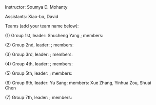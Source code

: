 Instructor: Soumya D. Mohanty

Assistants: Xiao-bo, David

Teams (add your team name below):

(1) Group 1st, leader: Shucheng Yang ;  members:

(2) Group 2nd, leader: ; members:

(3) Group 3rd, leader: ; members:

(4) Group 4th, leader: ; members:

(5) Group 5th, leader: ; members:

(6) Group 6th, leader: Yu Sang; members: Xue Zhang, Yinhua Zou, Shuai Chen

(7) Group 7th, leader: ; members:




